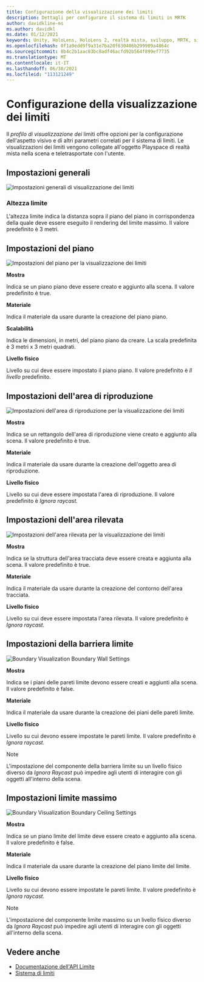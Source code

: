 ```yaml
---
title: Configurazione della visualizzazione dei limiti
description: Dettagli per configurare il sistema di limiti in MRTK
author: davidkline-ms
ms.author: davidkl
ms.date: 01/12/2021
keywords: Unity, HoloLens, HoloLens 2, realtà mista, sviluppo, MRTK, sistema di limiti,
ms.openlocfilehash: 0f1a9edd9f9a31e7ba20f630406b299909a4864c
ms.sourcegitcommit: 8b4c2b1aac83bc8adf46acfd92b564f899ef7735
ms.translationtype: MT
ms.contentlocale: it-IT
ms.lasthandoff: 06/30/2021
ms.locfileid: "113121249"
---
```

# <a name="configuring-the-boundary-visualization"></a>Configurazione della visualizzazione dei limiti

Il *profilo di visualizzazione dei* limiti offre opzioni per la configurazione dell'aspetto visivo e di altri parametri correlati per il sistema di limiti. Le visualizzazioni dei limiti vengono collegate all'oggetto Playspace di realtà mista nella scena e teletrasportate con l'utente.

## <a name="general-settings"></a>Impostazioni generali

![Impostazioni generali di visualizzazione dei limiti](../images/boundary/BoundaryVisualizationGeneralSettings.png)

### <a name="boundary-height"></a>Altezza limite

L'altezza limite indica la distanza sopra il piano del piano in corrispondenza della quale deve essere eseguito il rendering del limite massimo. Il valore predefinito è 3 metri.

## <a name="floor-settings"></a>Impostazioni del piano

![Impostazioni del piano per la visualizzazione dei limiti](../images/boundary/BoundaryVisualizationFloorSettings.png)

**Mostra**

Indica se un piano piano deve essere creato e aggiunto alla scena. Il valore predefinito è true.

**Materiale**

Indica il materiale da usare durante la creazione del piano piano.

**Scalabilità**

Indica le dimensioni, in metri, del piano piano da creare. La scala predefinita è 3 metri x 3 metri quadrati.

**Livello fisico**

Livello su cui deve essere impostato il piano piano. Il valore predefinito è *Il livello* predefinito.

## <a name="play-area-settings"></a>Impostazioni dell'area di riproduzione

![Impostazioni dell'area di riproduzione per la visualizzazione dei limiti](../images/boundary/BoundaryVisualizationPlayAreaSettings.png)

**Mostra**

Indica se un rettangolo dell'area di riproduzione viene creato e aggiunto alla scena. Il valore predefinito è true.

**Materiale**

Indica il materiale da usare durante la creazione dell'oggetto area di riproduzione.

**Livello fisico**

Livello su cui deve essere impostata l'area di riproduzione. Il valore predefinito è *Ignora raycast.*

## <a name="tracked-area-settings"></a>Impostazioni dell'area rilevata

![Impostazioni dell'area rilevata per la visualizzazione dei limiti](../images/boundary/BoundaryVisualizationTrackedAreaSettings.png)

**Mostra**

Indica se la struttura dell'area tracciata deve essere creata e aggiunta alla scena. Il valore predefinito è true.

**Materiale**

Indica il materiale da usare durante la creazione del contorno dell'area tracciata.

**Livello fisico**

Livello su cui deve essere impostata l'area rilevata. Il valore predefinito è *Ignora raycast.*

## <a name="boundary-wall-settings"></a>Impostazioni della barriera limite

![Boundary Visualization Boundary Wall Settings](../images/boundary/BoundaryVisualizationWallSettings.png)

**Mostra**

Indica se i piani delle pareti limite devono essere creati e aggiunti alla scena. Il valore predefinito è false.

**Materiale**

Indica il materiale da usare durante la creazione dei piani delle pareti limite.

**Livello fisico**

Livello su cui devono essere impostate le pareti limite. Il valore predefinito è *Ignora raycast.*

> [!NOTE]
> L'impostazione del componente della barriera limite su un livello fisico diverso da *Ignora Raycast* può impedire agli utenti di interagire con gli oggetti all'interno della scena.

## <a name="boundary-ceiling-settings"></a>Impostazioni limite massimo

![Boundary Visualization Boundary Ceiling Settings](../images/boundary/BoundaryVisualizationCeilingSettings.png)

**Mostra**

Indica se un piano limite del limite deve essere creato e aggiunto alla scena. Il valore predefinito è false.

**Materiale**

Indica il materiale da usare durante la creazione del piano limite del limite.

**Livello fisico**

Livello su cui devono essere impostate le pareti limite. Il valore predefinito è *Ignora raycast.*

> [!NOTE]
> L'impostazione del componente limite massimo su un livello fisico diverso da *Ignora Raycast* può impedire agli utenti di interagire con gli oggetti all'interno della scena.

## <a name="see-also"></a>Vedere anche

- [Documentazione dell'API Limite](xref:Microsoft.MixedReality.Toolkit.Boundary)
- [Sistema di limiti](boundary-system-getting-started.md)
